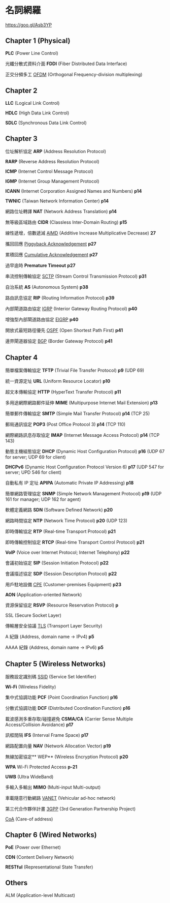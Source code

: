 # 名詞網羅

[](https://goo.gl/Asb3YP)https://goo.gl/Asb3YP

## Chapter 1 (Physical)

**PLC** (Power Line Control)

光纖分散式資料介面 **FDDI** (Fiber Distributed Data Interface)

正交分頻多工 [OFDM](https://goo.gl/GW2V8U) (Orthogonal Frequency-division multiplexing)

## Chapter 2

**LLC** (Logical Link Control)

**HDLC** (High Data Link Control)

**SDLC** (Synchronous Data Link Control)

## Chapter 3

位址解析協定 **ARP** (Address Resolution Protocol)

**RARP** (Reverse Address Resolution Protocol)

**ICMP** (Internet Control Message Protocol)

**IGMP** (Internet Group Management Protocol)

**ICANN** (Internet Corporation Assigned Names and Numbers) **p14**

**TWNIC** (Taiwan Network Information Center) **p14**

網路位址轉譯 **NAT** (Network Address Translation) **p14**

無等級區域路由 **CIDR** (Classless Inter-Domain Routing) **p15**

線性遞增，倍數遞減 [AIMD](https://goo.gl/mtD7I5) (Additive Increase Multiplicative Decrease) **27**

攜回回應 [Piggyback Acknowledgement](https://goo.gl/3qTcN3) **p27**

累積回應 [Cumulative Acknowledgement](https://goo.gl/WR5318) **p27**

過早逾時 **Premature Timeout** **p27**

串流控制傳輸協定 [SCTP](https://goo.gl/RoqDy6) (Stream Control Transmission Protocol) **p31**

自治系統 **AS** (Autonomous System) **p38**

路由訊息協定 **RIP** (Routing Information Protocol) **p39**

內部閘道路由協定 [IGRP](https://goo.gl/d7bjdz) (Interior Gateway Routing Protocol) **p40**

增強型內部閘道路由協定 [EIGRP](https://goo.gl/UMh4rZ) **p40**

開放式最短路徑優先 [OSPF](https://goo.gl/ZOk2AE) (Open Shortest Path First) **p41**

邊界閘道器協定 [BGP](https://goo.gl/RSUfjB) (Border Gateway Protocol) **p41**

## Chapter 4

簡單檔案傳輸協定 **TFTP** (Trivial File Transfer Protocol) **p9** (UDP 69)

統一資源定址 **URL** (Uniform Resource Locator) **p10**

超文本傳輸協定 **HTTP** (HyperText Transfer Protocol) **p11**

多用途網際網路郵件延伸 **MIME** (Multipurpose Internet Mail Extension) **p13**

簡單郵件傳輸協定 **SMTP** (Simple Mail Transfer Protocol) **p14** (TCP 25)

郵局通訊協定 **POP3** (Post Office Protocol 3) **p14** (TCP 110)

網際網路訊息存取協定 **IMAP** (Internet Message Access Protocol) **p14** (TCP 143)

動態主機組態協定 **DHCP** (Dynamic Host Configuration Protocol) **p16** (UDP 67 for server; UDP 69 for client)

**DHCPv6** (Dynamic Host Configuration Protocol Version 6) **p17** (UDP 547 for server; UPD 546 for client)



自動私有 IP 定址 **APIPA** (Automatic Private IP Addressing) **p18**

簡單網路管理協定 **SNMP** (Simple Network Management Protocol) **p19** (UDP 161 for manager; UDP 162 for agent)

軟體定義網路 **SDN** (Software Defined Network) **p20**

網路時間協定 **NTP** (Network Time Protocol) **p20** (UDP 123)

即時傳輸協定 **RTP** (Real-time Transport Protocol) **p21**

即時傳輸控制協定 **RTCP** (Real-time Transport Control Protocol) **p21**

**VoIP** (Voice over Internet Protocol; Internet Telephony) **p22**

會議初始協定 **SIP** (Session Initiation Protocol) **p22**

會議描述協定 **SDP** (Session Description Protocol) **p22**

用戶駐地設備 [CPE](https://goo.gl/vT8ik6) (Customer-premises Equipment) **p23**

**AON** (Application-oriented Network)

資源保留協定 **RSVP** (Resource Reservation Protocol) **p**

SSL (Secure Socket Layer)

傳輸層安全協議 [TLS](https://goo.gl/YKS2GU) (Transport Layer Security)

A 紀錄 (Address, domain name -> IPv4) **p5**

AAAA 紀錄 (Address, domain name -> IPv6) **p5**

## Chapter 5 (Wireless Networks)

服務設定識別碼 [SSID](https://goo.gl/jvP9j4) (Service Set Identifier)

**Wi-Fi** (Wireless Fidelity)

集中式協調功能 **PCF** (Point Coordination Function) **p16**

分散式協調功能 **DCF** (Distributed Coordination Function) **p16**

載波感測多重存取/碰撞避免 **CSMA/CA** (Carrier Sense Multiple Access/Collision Avoidance) **p17**

訊框間隔 **IFS** (Interval Frame Space) **p17**

網路配置向量 **NAV** (Network Allocation Vector) **p19**

無線加密協定** WEP** (Wireless Encryption Protocol) **p20**

**WPA** Wi-Fi Protected Access **p-21**

**UWB** (Ultra WideBand)

多輸入多輸出 **MIMO** (Multi-input Multi-output)

車載隨意行動網路 [VANET](https://goo.gl/krI4IY) (Vehicular ad-hoc network)

第三代合作夥伴計畫 [3GPP](https://goo.gl/s7nXAi) (3rd Generation Partnership Project)

[CoA](https://goo.gl/nigtfy) (Care-of address)

## Chapter 6 (Wired Networks)

**PoE** (Power over Ethernet)

**CDN**  (Content Delivery Network)

**RESTful** (Representational State Transfer)

## Others
ALM (Application-level Multicast)